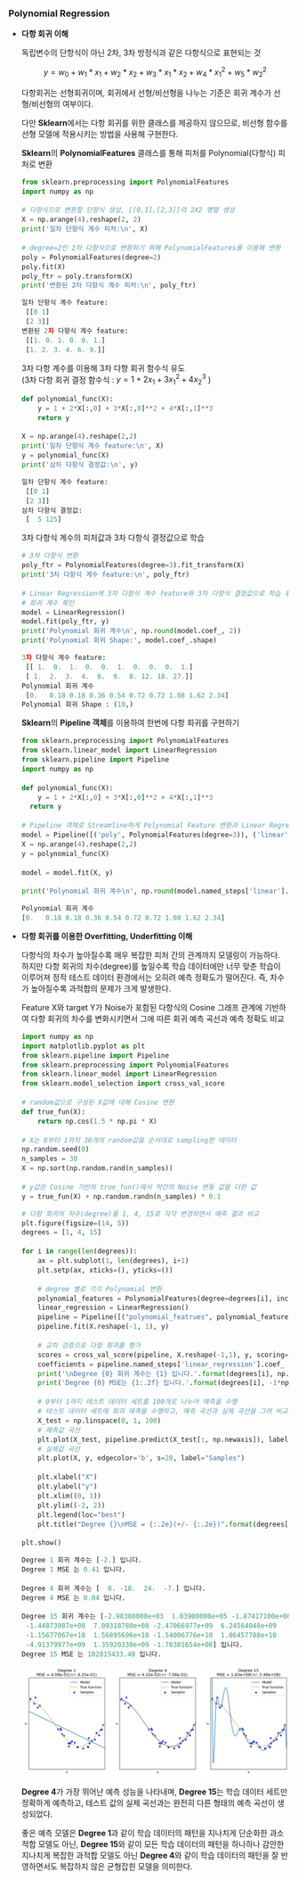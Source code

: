 ### Polynomial Regression

- **다항 회귀 이해**
    
    독립변수의 단항식이 아닌 2차, 3차 방정식과 같은 다항식으로 표현되는 것
    
    $$y = w_0 + w_1*x_1 + w_2*x_2 + w_3*x_1*x_2 + w_4*x_1^2 + w_5*w_2^2$$
    
    다항회귀는 선형회귀이며, 회귀에서 선형/비선형을 나누는 기준은 회귀 계수가
    선형/비선형의 여부이다.
    
    다만 **Sklearn**에서는 다항 회귀를 위한 클래스를 제공하지 않으므로, 비선형 함수를
    선형 모델에 적용시키는 방법을 사용해 구현한다.
    
    **Sklearn**의 **PolynomialFeatures** 클래스를 통해 피처를 Polynomial(다항식) 피처로 변환
    
    ```python
    from sklearn.preprocessing import PolynomialFeatures
    import numpy as np
    
    # 다항식으로 변환할 단항식 생성, [[0,1],[2,3]]의 2X2 행렬 생성
    X = np.arange(4).reshape(2, 2)
    print('일차 단항식 계수 피처:\n', X)
    
    # degree=2인 2차 다항식으로 변환하기 위해 PolynomialFeatures를 이용해 변환
    poly = PolynomialFeatures(degree=2)
    poly.fit(X)
    poly_ftr = poly.transform(X)
    print('변환된 2차 다항식 계수 피처:\n', poly_ftr)
    ```
    
    ```python
    일차 단항식 계수 feature:
     [[0 1]
     [2 3]]
    변환된 2차 다항식 계수 feature:
     [[1. 0. 1. 0. 0. 1.]
     [1. 2. 3. 4. 6. 9.]]
    ```
    
    3차 다항 계수를 이용해 3차 다항 회귀 함수식 유도 <br>
    (3차 다항 회귀 결정 함수식 : $y = 1 + 2x_1 + 3x_1^2 + 4x_2^3$ )
    
    ```python
    def polynomial_func(X):
    	y = 1 + 2*X[:,0] + 3*X[:,0]**2 + 4*X[:,1]**3
    	return y
    
    X = np.arange(4).reshape(2,2)
    print('일차 단항식 계수 feature:\n', X)
    y = polynomial_func(X)
    print('삼차 다항식 결정값:\n', y)
    ```
    
    ```python
    일차 단항식 계수 feature: 
     [[0 1]
     [2 3]]
    삼차 다항식 결정값: 
     [  5 125]
    ```
    
    3차 다항식 계수의 피처값과 3차 다항식 결정값으로 학습
    
    ```python
    # 3차 다항식 변환
    poly_ftr = PolynomialFeatures(degree=3).fit_transform(X)
    print('3차 다항식 계수 feature:\n', poly_ftr)
    
    # Linear Regression에 3차 다항식 계수 feature와 3차 다항식 결정값으로 학습 후 
    # 회귀 계수 확인
    model = LinearRegression()
    model.fit(poly_ftr, y)
    print('Polynomial 회귀 계수\n', np.round(model.coef_, 2))
    print('Polynomial 회귀 Shape:', model.coef_.shape)
    ```
    
    ```python
    3차 다항식 계수 feature: 
     [[ 1.  0.  1.  0.  0.  1.  0.  0.  0.  1.]
     [ 1.  2.  3.  4.  6.  9.  8. 12. 18. 27.]]
    Polynomial 회귀 계수
     [0.   0.18 0.18 0.36 0.54 0.72 0.72 1.08 1.62 2.34]
    Polynomial 회귀 Shape : (10,)
    ```
    
    **Sklearn**의 **Pipeline 객체**를 이용하여 한번에 다항 회귀를 구현하기
    
    ```python
    from sklearn.preprocessing import PolynomialFeatures
    from sklearn.linear_model import LinearRegression
    from sklearn.pipeline import Pipeline
    import numpy as np
    
    def polynomial_func(X):
    	y = 1 + 2*X[:,0] + 3*X[:,0]**2 + 4*X[:,1]**3 
      return y
    
    # Pipeline 객체로 Streamline하게 Polynomial Feature 변환과 Linear Regression을 연결
    model = Pipeline([('poly', PolynomialFeatures(degree=3)), ('linear', LinearRegression())])
    X = np.arange(4).reshape(2,2)
    y = polynomial_func(X)
    
    model = model.fit(X, y)
    
    print('Polynomial 회귀 계수\n', np.round(model.named_steps['linear'].coef_, 2))
    ```
    
    ```python
    Polynomial 회귀 계수
    [0.   0.18 0.18 0.36 0.54 0.72 0.72 1.08 1.62 2.34]
    ```
    

- **다항 회귀를 이용한 Overfitting, Underfitting 이해**
    
    다항식의 차수가 높아질수록 매우 복잡한 피처 간의 관계까지 모델링이 가능하다.
    하지만 다항 회귀의 차수(degree)를 높일수록 학습 데이터에만 너무 맞춘 학습이 이루어져
    정작 테스트 데이터 환경에서는 오히려 예측 정확도가 떨어진다.
    즉, 차수가 높아질수록 과적합의 문제가 크게 발생한다.
    
    Feature X와 target Y가 Noise가 포함된 다항식의 Cosine 그래프 관계에 기반하여 
    다항 회귀의 차수를 변화시키면서 그에 따른 회귀 예측 곡선과 예측 정확도 비교
    
    ```python
    import numpy as np
    import matplotlib.pyplot as plt
    from sklearn.pipeline import Pipeline
    from sklearn.preprocessing import PolynomialFeatures
    from sklearn.linear_model import LinearRegression
    from sklearn.model_selection import cross_val_score
    
    # random값으로 구성된 X값에 대해 Cosine 변환
    def true_fun(X):
    	return np.cos(1.5 * np.pi * X)
    
    # X는 0부터 1까지 30개의 random값을 순서대로 sampling한 데이터
    np.random.seed(0)
    n_samples = 30
    X = np.sort(np.random.rand(n_samples))
    
    # y값은 Cosine 기반의 true_fun()에서 약간의 Noise 변동 값을 더한 값
    y = true_fun(X) + np.random.randn(n_samples) * 0.1
    ```
    
    ```python
    # 다항 회귀의 차수(degree)를 1, 4, 15로 각각 변경하면서 예측 결과 비교
    plt.figure(figsize=(14, 5))
    degrees = [1, 4, 15]
    
    for i in range(len(degrees)):
    	ax = plt.subplot(1, len(degrees), i+1)
    	plt.setp(ax, xticks=(), yticks=())
    
    	# degree 별로 각각 Polynomial 변환
    	polynomial_features = PolynomialFeatures(degree=degrees[i], include_bias=False)
    	linear_regression = LinearRegression()
    	pipeline = Pipeline([("polynomial_featrues", polynomial_features), ("linear_regression", linear_regression)])
    	pipeline.fit(X.reshape(-1, 1), y)
    
    	# 교차 검증으로 다항 회귀를 평가
    	scores = cross_val_score(pipeline, X.reshape(-1,1), y, scoring="neg_mean_squared_error", cv=10)
    	coefficients = pipeline.named_steps['linear_regression'].coef_
    	print('\nDegree {0} 회귀 계수는 {1} 입니다.'.format(degrees[i], np.round(coefficients, 2)))
    	print('Degree {0} MSE는 {1:.2f} 입니다.'.format(degrees[i], -1*np.mean(scores)))
    	
    	# 0부터 1까지 테스트 데이터 세트를 100개로 나누어 예측을 수행
    	# 테스트 데이터 세트에 회귀 예측을 수행하고, 예측 곡선과 실제 곡선을 그려 비교
    	X_test = np.linspace(0, 1, 100)
    	# 예측값 곡선
    	plt.plot(X_test, pipeline.predict(X_test[:, np.newaxis]), label="Model")
    	# 실제값 곡선
    	plt.plot(X, y, edgecolor='b', s=20, label="Samples")
    
    	plt.xlabel("X")
    	plt.ylabel("y")
    	plt.xlim((0, 1))
    	plt.ylim((-2, 2))
    	plt.legend(loc="best")
    	plt.title("Degree {}\nMSE = {:.2e}(+/- {:.2e})".format(degrees[i], -scores.mean(), scores.std()))
    
    plt.show()
    ```
    
    ```python
    Degree 1 회귀 계수는 [-2.] 입니다.
    Degree 1 MSE 는 0.41 입니다.
    
    Degree 4 회귀 계수는 [  0. -18.  24.  -7.] 입니다.
    Degree 4 MSE 는 0.04 입니다.
    
    Degree 15 회귀 계수는 [-2.98300000e+03  1.03900000e+05 -1.87417100e+06  2.03717220e+07
     -1.44873987e+08  7.09318780e+08 -2.47066977e+09  6.24564048e+09
     -1.15677067e+10  1.56895696e+10 -1.54006776e+10  1.06457788e+10
     -4.91379977e+09  1.35920330e+09 -1.70381654e+08] 입니다.
    Degree 15 MSE 는 182815433.48 입니다.
    ```
    
    ![output1.png](/img/5-3-1.png)
    
    **Degree 4**가 가장 뛰어난 예측 성능을 나타내며, **Degree 15**는 학습 데이터 세트만 정확하게 예측하고, 테스트 값의 실제 곡선과는 완전히 다른 형태의 예측 곡선이 생성되었다.
    
    좋은 예측 모델은 **Degree 1**과 같이 학습 데이터의 패턴을 지나치게 단순화한 과소적합 모델도 아닌, **Degree 15**와 같이 모든 학습 데이터의 패턴을 하나하나 감안한 지나치게 복잡한 과적합 모델도 아닌 **Degree 4**와 같이 학습 데이터의 패턴을 잘 반영하면서도 복잡하지 않은 균형잡힌 모델을 의미한다.
